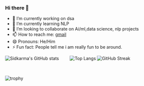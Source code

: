 ### Hi there 👋

<!--
**sidkarma/sidkarma** is a ✨ _special_ ✨ repository because its `README.md` (this file) appears on your GitHub profile.
- 🤔 I’m looking for help with ...
- 💬 Ask me about ...
Here are some ideas to get you started:-->

- 🔭 I’m currently working on dsa
- 🌱 I’m currently learning NLP
- 👯 I’m looking to collaborate on Ai/ml,data science, nlp projects
- 📫 How to reach me: [gmail](siddhantvishwakarma5@gmail.com)
- 😄 Pronouns: He/Him
- ⚡ Fun fact: People tell me i am really fun to be around.

![Sidkarma's GitHub stats](https://github-readme-stats.vercel.app/api?username=sidkarma&count_private=true&theme=tokyonight) &nbsp;&nbsp;&nbsp;&nbsp;&nbsp;&nbsp;&nbsp;  ![Top Langs](https://github-readme-stats.vercel.app/api/top-langs/?username=sidkarma&layout=compact&count_private=true&theme=tokyonight)
![GitHub Streak](https://github-readme-streak-stats.herokuapp.com/?user=sidkarma)


<br><br>
![trophy](https://github-profile-trophy.vercel.app/?username=sidkarma&rank=SSS,SS,S,AAA,AA,A,B&theme=monokai&count_private=true)
